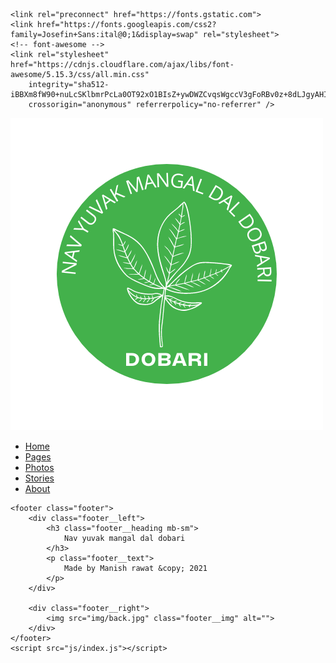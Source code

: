 <!DOCTYPE html>
<html lang="en">

<head>
    <meta charset="UTF-8">
    <meta http-equiv="X-UA-Compatible" content="IE=edge">
    <meta name="viewport" content="width=device-width, initial-scale=1.0">
    <title>Dobari Documentary website</title>
    <!-- google font -->
    <link rel="preconnect" href="https://fonts.gstatic.com">
    <link
        href="https://fonts.googleapis.com/css2?family=Merriweather:ital,wght@0,300;0,400;0,700;0,900;1,300&display=swap"
        rel="stylesheet">
    <link rel="stylesheet" href="css/style.css">

    <link rel="preconnect" href="https://fonts.gstatic.com">
    <link href="https://fonts.googleapis.com/css2?family=Josefin+Sans:ital@0;1&display=swap" rel="stylesheet">
    <!-- font-awesome -->
    <link rel="stylesheet" href="https://cdnjs.cloudflare.com/ajax/libs/font-awesome/5.15.3/css/all.min.css"
        integrity="sha512-iBBXm8fW90+nuLcSKlbmrPcLa0OT92xO1BIsZ+ywDWZCvqsWgccV3gFoRBv0z+8dLJgyAHIhR35VZc2oM/gI1w=="
        crossorigin="anonymous" referrerpolicy="no-referrer" />
</head>

<body class="home-page">
    <nav class="navbar">
        <!-- <h1 class="navbar__logo">Documentary on Dobari</h1> -->
        <img src="img/Dobari.png" alt="" class="navbar__logo">
        <ul class="navbar__list" id="navlist">
            <a href="about.html" class="navbar__link">
                <li class="navbar__item">Home</li>
            </a>
            <a href="about.html" class="navbar__link">
                <li class="navbar__item">Pages</li>
            </a>
            <a href="about.html" class="navbar__link">
                <li class="navbar__item">Photos</li>
            </a>
            <a href="about.html" class="navbar__link">
                <li class="navbar__item">Stories</li>
            </a>
            <a href="about.html" class="navbar__link">
                <li class="navbar__item">About</li>
            </a>
        </ul>
        <div id="hamburger" class="navbar__hamburger">
            <i id="hamburger-icon" class="fas fa-bars"></i>
        </div>
    </nav>


    <footer class="footer">
        <div class="footer__left">
            <h3 class="footer__heading mb-sm">
                Nav yuvak mangal dal dobari
            </h3>
            <p class="footer__text">
                Made by Manish rawat &copy; 2021
            </p>
        </div>

        <div class="footer__right">
            <img src="img/back.jpg" class="footer__img" alt="">
        </div>
    </footer>
    <script src="js/index.js"></script>
</body>

</html>
